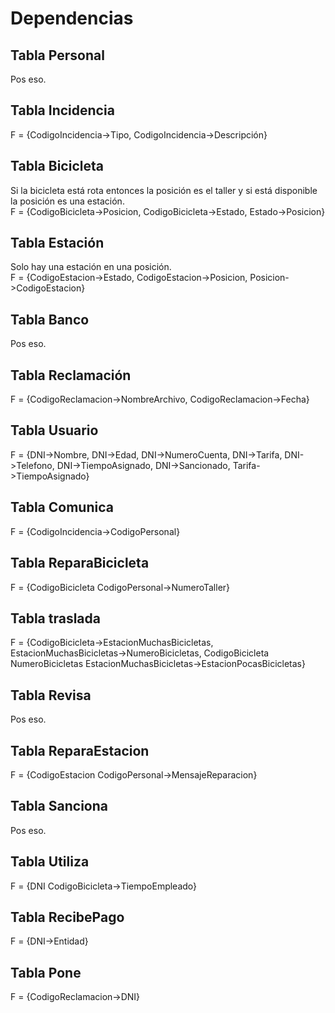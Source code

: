 # Dependencias

## Tabla Personal
Pos eso.  

## Tabla Incidencia
F = {CodigoIncidencia->Tipo, CodigoIncidencia->Descripción}  

## Tabla Bicicleta
Si la bicicleta está rota entonces la posición es el taller y si está disponible la posición es una estación.  
F = {CodigoBicicleta->Posicion, CodigoBicicleta->Estado, Estado->Posicion}  

## Tabla Estación
Solo hay una estación en una posición.  
F = {CodigoEstacion->Estado, CodigoEstacion->Posicion, Posicion->CodigoEstacion}  

## Tabla Banco
Pos eso.  

## Tabla Reclamación
F = {CodigoReclamacion->NombreArchivo, CodigoReclamacion->Fecha}  

## Tabla Usuario
F = {DNI->Nombre, DNI->Edad, DNI->NumeroCuenta, DNI->Tarifa, DNI->Telefono, DNI->TiempoAsignado, DNI->Sancionado, Tarifa->TiempoAsignado}  

## Tabla Comunica
F = {CodigoIncidencia->CodigoPersonal}  

## Tabla ReparaBicicleta
F = {CodigoBicicleta CodigoPersonal->NumeroTaller}  

## Tabla traslada
F = {CodigoBicicleta->EstacionMuchasBicicletas, EstacionMuchasBicicletas->NumeroBicicletas, CodigoBicicleta NumeroBicicletas EstacionMuchasBicicletas->EstacionPocasBicicletas}  

## Tabla Revisa
Pos eso.   

## Tabla ReparaEstacion   
F = {CodigoEstacion CodigoPersonal->MensajeReparacion}  

## Tabla Sanciona  
Pos eso.  

## Tabla Utiliza  
F = {DNI CodigoBicicleta->TiempoEmpleado}  

## Tabla RecibePago  
F = {DNI->Entidad}  

## Tabla Pone   
F = {CodigoReclamacion->DNI}
